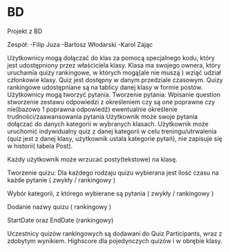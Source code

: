 # BD
Projekt z BD

Zespół:
-Filip Juza
-Bartosz Włodarski
-Karol Zając


Użytkownicy mogą dołączać do klas za pomocą specjalnego kodu, który jest udostępniony przez właściciela klasy. Klasa ma swojego ownera, który uruchamia quizy rankingowe, w których mogą(ale nie muszą ) wziąć udział członkowie klasy. Quiz jest dostępny w danym przedziale czasowym. Quizy rankingowe udostępniane są na tablicy danej klasy w formie postów. 
Użytkownicy mogą tworzyć pytania.
Tworzenie pytania:
Wpisanie question
stworzenie zestawu odpowiedzi z określeniem czy są one poprawne czy nie(bazowo 1 poprawna odpowiedź)
ewentualnie określenie trudności/zaawansowania pytania
Użytkownik może swoje pytania dołączać do danych kategorii w wybranych klasach. 
Użytkownik może uruchomić indywidualny quiz z danej kategorii w celu treningu/utrwalenia (quiz jest z danej klasy, użytkownik ustala kategorie pytań), nie zapisuje się w historii( tabela Post). 

Każdy użytkownik może wrzucać posty(tekstowe) na klasę.

Tworzenie quizu:
Dla każdego rodzaju quizu wybierana jest ilość czasu na każde pytanie ( zwykły / rankingowy ) 

Wybór kategorii, z którego wybierane są pytania ( zwykły / rankingowy ) 

Dodanie nazwy quizu ( rankingowy )

StartDate oraz EndDate (rankingowy)

Uczestnicy quizów rankingowych są dodawani do Quiz Participants, wraz z zdobytym wynikiem.
Highscore dla pojedynczych quizów i w obrębie klasy. 
